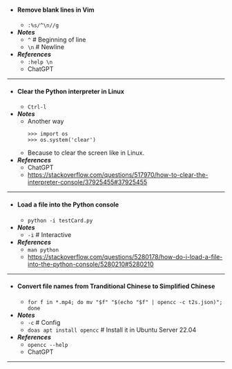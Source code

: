 - #### Remove blank lines in Vim
    - `:%s/^\n//g`
- ***Notes***
    - `^` # Beginning of line
    - `\n` # Newline
- ***References***
    - `:help \n`
    - ChatGPT
- ---
- #### Clear the Python interpreter in Linux
    - `Ctrl-l`
- ***Notes***
    - Another way
      ```
      >>> import os
      >>> os.system('clear')
      ```
    - Because to clear the screen like in Linux.
- ***References***
    - ChatGPT
    - https://stackoverflow.com/questions/517970/how-to-clear-the-interpreter-console/37925455#37925455
- ---
- #### Load a file into the Python console
    - `python -i testCard.py`
- ***Notes***
    - `-i` # Interactive
- ***References***
    - `man python`
    - https://stackoverflow.com/questions/5280178/how-do-i-load-a-file-into-the-python-console/5280210#5280210
- ---
- #### Convert file names from Tranditional Chinese to Simplified Chinese
    - `for f in *.mp4; do mv "$f" "$(echo "$f" | opencc -c t2s.json)"; done`
- ***Notes***
    - `-c` # Config
    - `doas apt install opencc` # Install it in Ubuntu Server 22.04
- ***References***
    - `opencc --help`
    - ChatGPT
- ---
